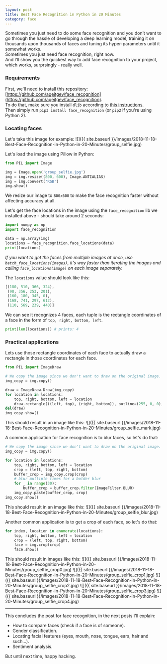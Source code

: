 ```yaml
---
layout: post
title: Best Face Recognition in Python in 20 Minutes
category: face
---
```

Sometimes you just need to do some face recognition and you don’t want to go through the hassle of developing a deep learning model, training it on thousands upon thousands of faces and tuning its hyper-parameters until it somewhat works.  
Sometimes you just need face recognition, right now.  
And I'll show you the quickest way to add face recognition to your project, which works, surprsingly - really well.

### Requirements
First, we'll need to install this repository: [https://github.com/ageitgey/face_recognition](https://github.com/ageitgey/face_recognition).  
To do that, make sure you install `dlib` according to [this instructions](https://gist.github.com/ageitgey/629d75c1baac34dfa5ca2a1928a7aeaf).  
Then simply run `pip3 install face_recognition` (or `pip2` if you're using Python 2).

### Locating faces
Let's take this image for example:
![]({{ site.baseurl }}/images/2018-11-18-Best-Face-Recognition-in-Python-in-20-Minutes/group_selfie.jpg)

Let's load the image using Pillow in Python:
```python
from PIL import Image

img = Image.open('group_selfie.jpg')
img = img.resize((800, 600), Image.ANTIALIAS)
img = img.convert('RGB')
img.show()
```
We resize our image to `800x600` to make the face recognition faster without affecting accuracy at all.

Let's get the face locations in the image using the `face_recognition` lib we installed above - should take around 2 seconds:
```python
import numpy as np
import face_recognition

data = np.array(img)
locations = face_recognition.face_locations(data)
print(locations)
```
*If you want to get the faces from multiple images at once, use `batch_face_locations(images)`, it's way faster than iterating the images and calling `face_locations(image)` on each image separately.*

The `locations` value should look like this:
```python
[(180, 510, 366, 324),
 (98, 356, 253, 201),
 (160, 180, 345, 0),
 (168, 741, 297, 612),
 (110, 569, 239, 440)]
 ```
We can see it recognizes 4 faces, each tuple is the rectangle coordinates of a face in the form of `top, right, bottom, left`.
```python
print(len(locations)) # prints: 4
```

### Practical applications
Lets use those rectangle coordinates of each face to actually draw a rectangle in those coordinates for each face.
```python
from PIL import ImageDraw

# We copy the image since we don't want to draw on the original image.
img_copy = img.copy()

draw = ImageDraw.Draw(img_copy)
for location in locations:
    top, right, bottom, left = location
    draw.rectangle(((left, top), (right, bottom)), outline=(255, 0, 0), width=3)
del(draw)
img_copy.show()
```
This should result in an image like this:
![]({{ site.baseurl }}/images/2018-11-18-Best-Face-Recognition-in-Python-in-20-Minutes/group_selfie_mark.jpg)

A common application for face recognition is to blur faces, so let's do that:
```python
# We copy the image since we don't want to draw on the original image.
img_copy = img.copy()

for location in locations:
    top, right, bottom, left = location
    crop = (left, top, right, bottom)
    buffer_crop = img_copy.crop(crop)
    # blur multiple times for a bolder blur
    for _ in range(30):
        buffer_crop = buffer_crop.filter(ImageFilter.BLUR)
    img_copy.paste(buffer_crop, crop)
img_copy.show()
```
This should result in an image like this:
![]({{ site.baseurl }}/images/2018-11-18-Best-Face-Recognition-in-Python-in-20-Minutes/group_selfie_blur.jpg)

Another common application is to get a crop of each face, so let's do that:
```python
for index, location in enumerate(locations):
    top, right, bottom, left = location
    crop = (left, top, right, bottom)
    face = img.crop(crop)
    face.show()
```
This should result in images like this:
![]({{ site.baseurl }}/images/2018-11-18-Best-Face-Recognition-in-Python-in-20-Minutes/group_selfie_crop0.jpg)
![]({{ site.baseurl }}/images/2018-11-18-Best-Face-Recognition-in-Python-in-20-Minutes/group_selfie_crop1.jpg)
![]({{ site.baseurl }}/images/2018-11-18-Best-Face-Recognition-in-Python-in-20-Minutes/group_selfie_crop2.jpg)
![]({{ site.baseurl }}/images/2018-11-18-Best-Face-Recognition-in-Python-in-20-Minutes/group_selfie_crop3.jpg)
![]({{ site.baseurl }}/images/2018-11-18-Best-Face-Recognition-in-Python-in-20-Minutes/group_selfie_crop4.jpg)

----
This concludes the post for face recognition, in the next posts I'll explain:
* How to compare faces (check if a face is of someone).
* Gender classification.
* Locating facial features (eyes, mouth, nose, tongue, ears, hair and such...).
* Sentiment analysis.

But until next time, happy hacking.